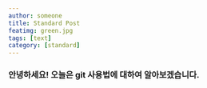 ```yaml
---
author: someone
title: Standard Post
featimg: green.jpg
tags: [text]
category: [standard]
---
```

### 안녕하세요! 오늘은 git 사용법에 대하여 알아보겠습니다.